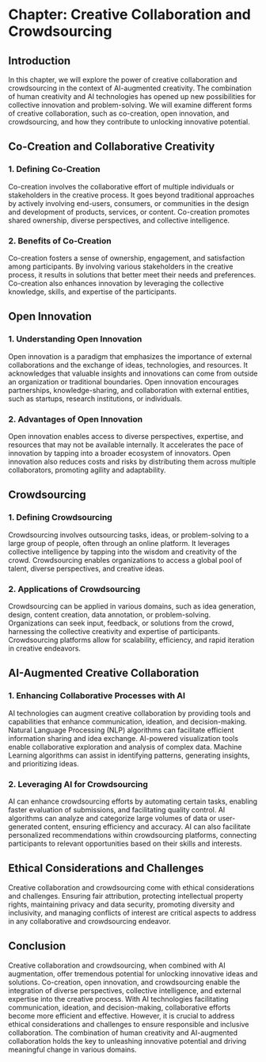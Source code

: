 Chapter: Creative Collaboration and Crowdsourcing
=================================================

Introduction
------------

In this chapter, we will explore the power of creative collaboration and crowdsourcing in the context of AI-augmented creativity. The combination of human creativity and AI technologies has opened up new possibilities for collective innovation and problem-solving. We will examine different forms of creative collaboration, such as co-creation, open innovation, and crowdsourcing, and how they contribute to unlocking innovative potential.

Co-Creation and Collaborative Creativity
----------------------------------------

### 1. Defining Co-Creation

Co-creation involves the collaborative effort of multiple individuals or stakeholders in the creative process. It goes beyond traditional approaches by actively involving end-users, consumers, or communities in the design and development of products, services, or content. Co-creation promotes shared ownership, diverse perspectives, and collective intelligence.

### 2. Benefits of Co-Creation

Co-creation fosters a sense of ownership, engagement, and satisfaction among participants. By involving various stakeholders in the creative process, it results in solutions that better meet their needs and preferences. Co-creation also enhances innovation by leveraging the collective knowledge, skills, and expertise of the participants.

Open Innovation
---------------

### 1. Understanding Open Innovation

Open innovation is a paradigm that emphasizes the importance of external collaborations and the exchange of ideas, technologies, and resources. It acknowledges that valuable insights and innovations can come from outside an organization or traditional boundaries. Open innovation encourages partnerships, knowledge-sharing, and collaboration with external entities, such as startups, research institutions, or individuals.

### 2. Advantages of Open Innovation

Open innovation enables access to diverse perspectives, expertise, and resources that may not be available internally. It accelerates the pace of innovation by tapping into a broader ecosystem of innovators. Open innovation also reduces costs and risks by distributing them across multiple collaborators, promoting agility and adaptability.

Crowdsourcing
-------------

### 1. Defining Crowdsourcing

Crowdsourcing involves outsourcing tasks, ideas, or problem-solving to a large group of people, often through an online platform. It leverages collective intelligence by tapping into the wisdom and creativity of the crowd. Crowdsourcing enables organizations to access a global pool of talent, diverse perspectives, and creative ideas.

### 2. Applications of Crowdsourcing

Crowdsourcing can be applied in various domains, such as idea generation, design, content creation, data annotation, or problem-solving. Organizations can seek input, feedback, or solutions from the crowd, harnessing the collective creativity and expertise of participants. Crowdsourcing platforms allow for scalability, efficiency, and rapid iteration in creative endeavors.

AI-Augmented Creative Collaboration
-----------------------------------

### 1. Enhancing Collaborative Processes with AI

AI technologies can augment creative collaboration by providing tools and capabilities that enhance communication, ideation, and decision-making. Natural Language Processing (NLP) algorithms can facilitate efficient information sharing and idea exchange. AI-powered visualization tools enable collaborative exploration and analysis of complex data. Machine Learning algorithms can assist in identifying patterns, generating insights, and prioritizing ideas.

### 2. Leveraging AI for Crowdsourcing

AI can enhance crowdsourcing efforts by automating certain tasks, enabling faster evaluation of submissions, and facilitating quality control. AI algorithms can analyze and categorize large volumes of data or user-generated content, ensuring efficiency and accuracy. AI can also facilitate personalized recommendations within crowdsourcing platforms, connecting participants to relevant opportunities based on their skills and interests.

Ethical Considerations and Challenges
-------------------------------------

Creative collaboration and crowdsourcing come with ethical considerations and challenges. Ensuring fair attribution, protecting intellectual property rights, maintaining privacy and data security, promoting diversity and inclusivity, and managing conflicts of interest are critical aspects to address in any collaborative and crowdsourcing endeavor.

Conclusion
----------

Creative collaboration and crowdsourcing, when combined with AI augmentation, offer tremendous potential for unlocking innovative ideas and solutions. Co-creation, open innovation, and crowdsourcing enable the integration of diverse perspectives, collective intelligence, and external expertise into the creative process. With AI technologies facilitating communication, ideation, and decision-making, collaborative efforts become more efficient and effective. However, it is crucial to address ethical considerations and challenges to ensure responsible and inclusive collaboration. The combination of human creativity and AI-augmented collaboration holds the key to unleashing innovative potential and driving meaningful change in various domains.
